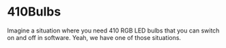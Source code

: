 # 410Bulbs
Imagine a situation where you need 410 RGB LED bulbs that you can switch on and off in software. Yeah, we have one of those situations.
